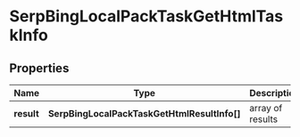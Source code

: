 # SerpBingLocalPackTaskGetHtmlTaskInfo

## Properties

| Name | Type | Description | Notes |
|------------ | ------------- | ------------- | -------------|
**result** | **SerpBingLocalPackTaskGetHtmlResultInfo[]** | array of results |[optional]|